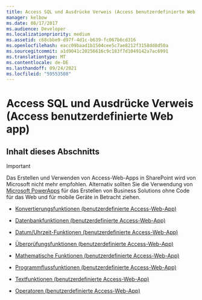 ```yaml
---
title: Access SQL und Ausdrücke Verweis (Access benutzerdefinierte Web app)
manager: kelbow
ms.date: 08/17/2017
ms.audience: Developer
ms.localizationpriority: medium
ms.assetid: c68cbbe9-d97f-4d1c-b639-fc067b6cd316
ms.openlocfilehash: eacc09baad1b1504cee5c7ae8212f3158dd8d50a
ms.sourcegitcommit: a1d9041c20256616c9c183f7d1049142a7ac6991
ms.translationtype: MT
ms.contentlocale: de-DE
ms.lasthandoff: 09/24/2021
ms.locfileid: "59553508"
---
```

# <a name="access-sql-and-expressions-reference-access-custom-web-app"></a>Access SQL und Ausdrücke Verweis (Access benutzerdefinierte Web app)

## <a name="in-this-section"></a>Inhalt dieses Abschnitts

> [!IMPORTANT]
> Das Erstellen und Verwenden von Access-Web-Apps in SharePoint wird von Microsoft nicht mehr empfohlen. Alternativ sollten Sie die Verwendung von [Microsoft PowerApps](https://powerapps.microsoft.com/en-us/) für das Erstellen von Business Solutions ohne Code für das Web und für mobile Geräte in Betracht ziehen. 
  
- [Konvertierungsfunktionen (benutzerdefinierte Access-Web-App)](conversion-functions-access-custom-web-app.md)
    
- [Datenbankfunktionen (benutzerdefinierte Access-Web-App)](database-functions-access-custom-web-app.md)
    
- [Datum/Uhrzeit-Funktionen (benutzerdefinierte Access-Web-App)](date-time-functionsaccess-custom-web-app.md)
    
- [Überprüfungsfunktionen (benutzerdefinierte Access-Web-App)](inspection-functions-access-custom-web-app.md)
    
- [Mathematische Funktionen (benutzerdefinierte Access-Web-App)](math-functions-access-custom-web-app.md)
    
- [Programmflussfunktionen (benutzerdefinierte Access-Web-App)](program-flow-functions-access-custom-web-app.md)
    
- [Textfunktionen (benutzerdefinierte Access-Web-App)](text-functions-access-custom-web-app.md)
    
- [Operatoren (benutzerdefinierte Access-Web-App)](operators-access-custom-web-app.md)
    

